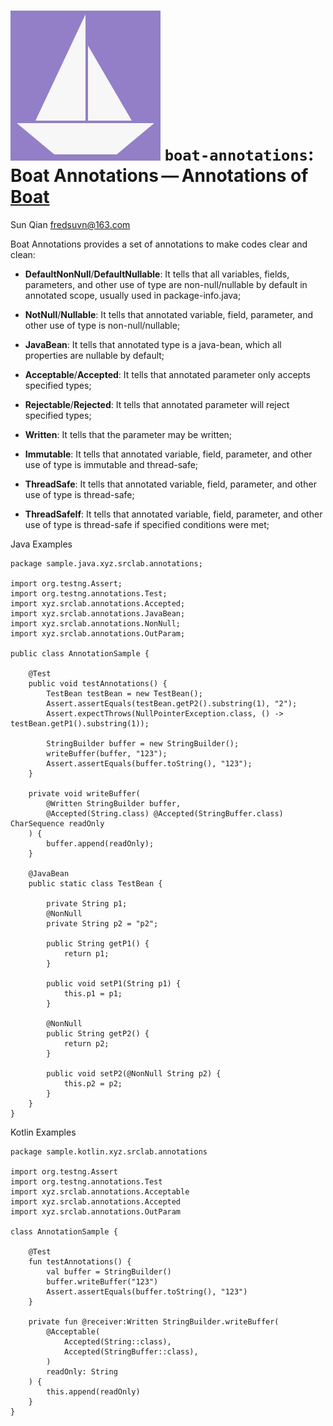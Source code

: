 # <span class="image">![Boat Annotations](../../logo.svg)</span> `boat-annotations`: Boat Annotations — Annotations of [Boat](../../README.md)

<span id="author" class="author">Sun Qian</span>
<span id="email" class="email"><fredsuvn@163.com></span>

Boat Annotations provides a set of annotations to make codes clear and
clean:

-   **DefaultNonNull**/**DefaultNullable**: It tells that all variables,
    fields, parameters, and other use of type are non-null/nullable by
    default in annotated scope, usually used in package-info.java;

-   **NotNull**/**Nullable**: It tells that annotated variable, field,
    parameter, and other use of type is non-null/nullable;

-   **JavaBean**: It tells that annotated type is a java-bean, which all
    properties are nullable by default;

-   **Acceptable**/**Accepted**: It tells that annotated parameter only
    accepts specified types;

-   **Rejectable**/**Rejected**: It tells that annotated parameter will
    reject specified types;

-   **Written**: It tells that the parameter may be written;

-   **Immutable**: It tells that annotated variable, field, parameter,
    and other use of type is immutable and thread-safe;

-   **ThreadSafe**: It tells that annotated variable, field, parameter,
    and other use of type is thread-safe;

-   **ThreadSafeIf**: It tells that annotated variable, field,
    parameter, and other use of type is thread-safe if specified
    conditions were met;

Java Examples

    package sample.java.xyz.srclab.annotations;

    import org.testng.Assert;
    import org.testng.annotations.Test;
    import xyz.srclab.annotations.Accepted;
    import xyz.srclab.annotations.JavaBean;
    import xyz.srclab.annotations.NonNull;
    import xyz.srclab.annotations.OutParam;

    public class AnnotationSample {

        @Test
        public void testAnnotations() {
            TestBean testBean = new TestBean();
            Assert.assertEquals(testBean.getP2().substring(1), "2");
            Assert.expectThrows(NullPointerException.class, () -> testBean.getP1().substring(1));

            StringBuilder buffer = new StringBuilder();
            writeBuffer(buffer, "123");
            Assert.assertEquals(buffer.toString(), "123");
        }

        private void writeBuffer(
            @Written StringBuilder buffer,
            @Accepted(String.class) @Accepted(StringBuffer.class) CharSequence readOnly
        ) {
            buffer.append(readOnly);
        }

        @JavaBean
        public static class TestBean {

            private String p1;
            @NonNull
            private String p2 = "p2";

            public String getP1() {
                return p1;
            }

            public void setP1(String p1) {
                this.p1 = p1;
            }

            @NonNull
            public String getP2() {
                return p2;
            }

            public void setP2(@NonNull String p2) {
                this.p2 = p2;
            }
        }
    }

Kotlin Examples

    package sample.kotlin.xyz.srclab.annotations

    import org.testng.Assert
    import org.testng.annotations.Test
    import xyz.srclab.annotations.Acceptable
    import xyz.srclab.annotations.Accepted
    import xyz.srclab.annotations.OutParam

    class AnnotationSample {

        @Test
        fun testAnnotations() {
            val buffer = StringBuilder()
            buffer.writeBuffer("123")
            Assert.assertEquals(buffer.toString(), "123")
        }

        private fun @receiver:Written StringBuilder.writeBuffer(
            @Acceptable(
                Accepted(String::class),
                Accepted(StringBuffer::class),
            )
            readOnly: String
        ) {
            this.append(readOnly)
        }
    }
